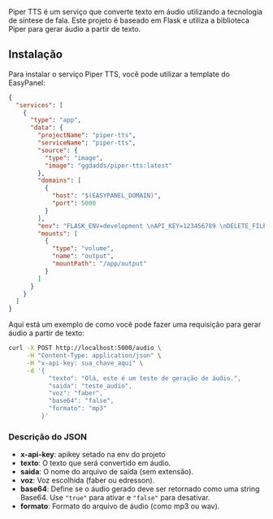 
Piper TTS é um serviço que converte texto em áudio utilizando a tecnologia de síntese de fala. Este projeto é baseado em Flask e utiliza a biblioteca Piper para gerar áudio a partir de texto.

## Instalação

Para instalar o serviço Piper TTS, você pode utilizar a template do EasyPanel:



```json
{
  "services": [
    {
      "type": "app",
      "data": {
        "projectName": "piper-tts",
        "serviceName": "piper-tts",
        "source": {
          "type": "image",
          "image": "ggdadds/piper-tts:latest"
        },
        "domains": [
          {
            "host": "$(EASYPANEL_DOMAIN)",
            "port": 5000
          }
        ],
        "env": "FLASK_ENV=development \nAPI_KEY=123456789 \nDELETE_FILE_MINUTES=2",
        "mounts": [
          {
            "type": "volume",
            "name": "output",
            "mountPath": "/app/output"
          }
        ]
      }
    }
  ]
}
```



Aqui está um exemplo de como você pode fazer uma requisição para gerar áudio a partir de texto:

```bash
curl -X POST http://localhost:5000/audio \
     -H "Content-Type: application/json" \
     -H "x-api-key: sua_chave_aqui" \
     -d '{
           "texto": "Olá, este é um teste de geração de áudio.",
           "saida": "teste_audio",
           "voz": "faber",
           "base64": "false",
           "formato": "mp3"
         }'

```




### Descrição do JSON
- **x-api-key**: apikey setado na env do projeto
- **texto**: O texto que será convertido em áudio.
- **saida**: O nome do arquivo de saída (sem extensão).
- **voz**: Voz escolhida (faber ou edresson).
- **base64**: Define se o áudio gerado deve ser retornado como uma string Base64. Use `"true"` para ativar e `"false"` para desativar.
- **formato**: Formato do arquivo de áudio (como mp3 ou wav).








